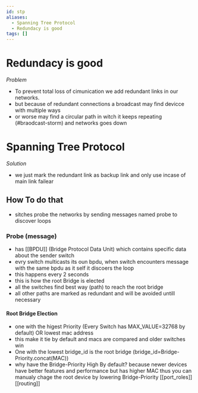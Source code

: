```yaml
---
id: stp
aliases:
  - Spanning Tree Protocol
  - Redundacy is good
tags: []
---
```


# Redundacy is good
 *Problem*
   - To prevent total loss of cimunication we add redundant links in our networks.
   - but because of redundant connections a broadcast may find devicce with multiple ways
   - or worse may find a circular path in witch it keeps repeating (#braodcast-storm) and networks goes down
# Spanning Tree Protocol
*Solution*
 - we just mark the redundant link as backup link and only use incase of main link failear
## How To do that
- sitches probe the networks by sending messages named probe to discover loops
### Probe (message)
 - has [[BPDU]] (Bridge Protocol Data Unit) which contains specific data about the sender switch 
 - evry switch multicasts its oun bpdu, when switch encounters message with the same bpdu as it self it discoers the loop
 - this happens every 2 seconds
 - this is how the root Bridge is elected 
 - all the switches find best way (path) to reach the root bridge
 - all other paths are marked as redundant and will be avoided untill necessary

#### Root Bridge Election
  - one with the higest Priority (Every Switch has MAX_VALUE=32768 by default) OR lowest mac address
  - this make it tie by default and macs are compared and older switches win
  - One with the lowest bridge_id is the root bridge (bridge_id=Bridge-Priority.concat(MAC))
  - why have the Bridge-Priority High By default?
    because newer devices have better features and performance but has higher MAC thus you can manualy chage the root device by lowering Bridge-Priority
[[port_roles]]
[[routing]]
